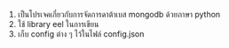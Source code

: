 1) เป็นโปรเจคเกี่ยวกับการจัดการดาต้าเบส mongodb ด้วยภาษา python
2) ใช้ library eel ในการเขียน
3) เก็บ config ต่าง ๆ ไว้ในไฟล์ config.json
